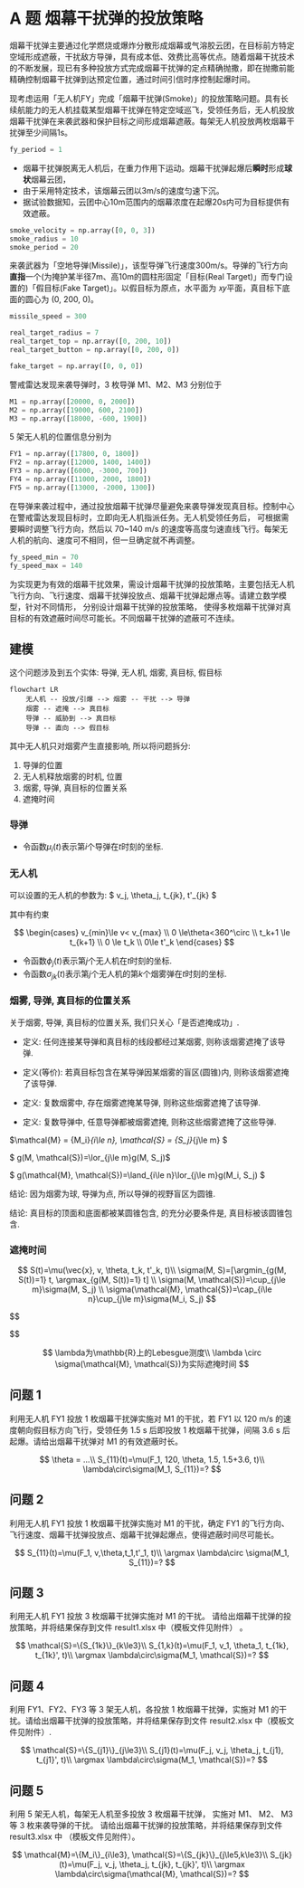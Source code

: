 # A 题 烟幕干扰弹的投放策略

烟幕干扰弹主要通过化学燃烧或爆炸分散形成烟幕或气溶胶云团，在目标前方特定空域形成遮蔽，干扰敌方导弹，具有成本低、效费比高等优点。随着烟幕干扰技术的不断发展，现已有多种投放方式完成烟幕干扰弹的定点精确抛撒，即在抛撒前能精确控制烟幕干扰弹到达预定位置，通过时间引信时序控制起爆时间。

现考虑运用「无人机FY」完成「烟幕干扰弹(Smoke)」的投放策略问题。具有长续航能力的无人机挂载某型烟幕干扰弹在特定空域巡飞，受领任务后，无人机投放烟幕干扰弹在来袭武器和保护目标之间形成烟幕遮蔽。每架无人机投放两枚烟幕干扰弹至少间隔1s。

```python
fy_period = 1
```

* 烟幕干扰弹脱离无人机后，在重力作用下运动。烟幕干扰弹起爆后**瞬时**形成**球状**烟幕云团，
* 由于采用特定技术，该烟幕云团以3m/s的速度匀速下沉。
* 据试验数据知，云团中心10m范围内的烟幕浓度在起爆20s内可为目标提供有效遮蔽。

```python
smoke_velocity = np.array([0, 0, 3])
smoke_radius = 10
smoke_period = 20
```

来袭武器为「空地导弹(Missile)」，该型导弹飞行速度300m/s。导弹的飞行方向**直指**一个(为掩护某半径7m、高10m的圆柱形固定「目标(Real Target)」而专门设置的)「假目标(Fake Target)」。以假目标为原点，水平面为 𝑥𝑦平面，真目标下底面的圆心为 (0, 200, 0)。

```python
missile_speed = 300
```

```python
real_target_radius = 7
real_target_top = np.array([0, 200, 10])
real_target_button = np.array([0, 200, 0])
```

```python
fake_target = np.array([0, 0, 0])
```

警戒雷达发现来袭导弹时，3 枚导弹 M1、M2、M3 分别位于

```python
M1 = np.array([20000, 0, 2000])
M2 = np.array([19000, 600, 2100])
M3 = np.array([18000, -600, 1900])
```

5 架无人机的位置信息分别为

```python
FY1 = np.array([17800, 0, 1800])
FY2 = np.array([12000, 1400, 1400])
FY3 = np.array([6000, -3000, 700])
FY4 = np.array([11000, 2000, 1800])
FY5 = np.array([13000, -2000, 1300])
```

在导弹来袭过程中，通过投放烟幕干扰弹尽量避免来袭导弹发现真目标。控制中心在警戒雷达发现目标时，立即向无人机指派任务。无人机受领任务后， 可根据需要瞬时调整飞行方向，然后以 70~140 m/s 的速度等高度匀速直线飞行。每架无人机的航向、速度可不相同，但一旦确定就不再调整。

```python
fy_speed_min = 70
fy_speed_max = 140
```

为实现更为有效的烟幕干扰效果，需设计烟幕干扰弹的投放策略，主要包括无人机飞行方向、飞行速度、烟幕干扰弹投放点、烟幕干扰弹起爆点等。请建立数学模型，针对不同情形， 分别设计烟幕干扰弹的投放策略， 使得多枚烟幕干扰弹对真目标的有效遮蔽时间尽可能长。不同烟幕干扰弹的遮蔽可不连续。

## 建模

这个问题涉及到五个实体: 导弹, 无人机, 烟雾, 真目标, 假目标

```mermaid
flowchart LR
    无人机 -- 投放/引爆 --> 烟雾 -- 干扰 --> 导弹
    烟雾 -- 遮掩 --> 真目标
    导弹 -- 威胁到 --> 真目标
    导弹 -- 直向 --> 假目标
```

其中无人机只对烟雾产生直接影响, 所以将问题拆分:

1. 导弹的位置
2. 无人机释放烟雾的时机, 位置
3. 烟雾, 导弹, 真目标的位置关系
4. 遮掩时间

### 导弹

* 令函数$\mu_i(t)$表示第$i$个导弹在$t$时刻的坐标.

### 无人机

可以设置的无人机的参数为: $ v_j, \theta_j, t_{jk}, t'_{jk} $

其中有约束

$$
\begin{cases}
v_{min}\le v< v_{max} \\
0 \le\theta<360^\circ \\
t_k+1 \le t_{k+1} \\
0 \le t_k \\
 0\le t'_k
\end{cases}
$$

* 令函数$\phi_j(t)$表示第$j$个无人机在$t$时刻的坐标.
* 令函数$\sigma_{jk}(t)$表示第$j$个无人机的第$k$个烟雾弹在$t$时刻的坐标.

### 烟雾, 导弹, 真目标的位置关系

关于烟雾, 导弹, 真目标的位置关系, 我们只关心「是否遮掩成功」.

* 定义: 任何连接某导弹和真目标的线段都经过某烟雾, 则称该烟雾遮掩了该导弹.

* 定义(等价): 若真目标包含在某导弹因某烟雾的盲区(圆锥)内, 则称该烟雾遮掩了该导弹.

* 定义: 复数烟雾中, 存在烟雾遮掩某导弹, 则称这些烟雾遮掩了该导弹.

* 定义: 复数导弹中, 任意导弹都被烟雾遮掩, 则称这些烟雾遮掩了这些导弹.

$\mathcal{M} = \{M_i\}_{i\le n},  \mathcal{S} = \{S_j\}_{j\le m} $

$ g(M, \mathcal{S})=\lor_{j\le m}g(M, S_j)$

$ g(\mathcal{M}, \mathcal{S})=\land_{i\le n}\lor_{j\le m}g(M_i, S_j) $

结论: 因为烟雾为球, 导弹为点, 所以导弹的视野盲区为圆锥.

结论: 真目标的顶面和底面都被某圆锥包含, 的充分必要条件是, 真目标被该圆锥包含.

### 遮掩时间

$$
S(t)=\mu(\vec{x}, v, \theta, t_k, t'_k, t)\\
\sigma(M, S)=[\argmin_{g(M, S(t))=1} t, \argmax_{g(M, S(t))=1} t] \\
\sigma(M, \mathcal{S})=\cup_{j\le m}\sigma(M, S_j) \\
\sigma(\mathcal{M}, \mathcal{S})=\cap_{i\le n}\cup_{j\le m}\sigma(M_i, S_j)
$$

$$


$$

$$
\lambda为\mathbb{R}上的Lebesgue测度\\
\lambda \circ \sigma(\mathcal{M}, \mathcal{S})为实际遮掩时间
$$

## 问题 1

利用无人机 FY1 投放 1 枚烟幕干扰弹实施对 M1 的干扰，若 FY1 以 120 m/s 的速度朝向假目标方向飞行，受领任务 1.5 s 后即投放 1 枚烟幕干扰弹，间隔 3.6 s 后起爆。请给出烟幕干扰弹对 M1 的有效遮蔽时长。

$$
\theta = ...\\
S_{11}(t)=\mu(F_1, 120, \theta, 1.5, 1.5+3.6, t)\\
\lambda\circ\sigma(M_1, S_{11})=?
$$

## 问题 2

利用无人机 FY1 投放 1 枚烟幕干扰弹实施对 M1 的干扰，确定 FY1 的飞行方向、飞行速度、烟幕干扰弹投放点、烟幕干扰弹起爆点，使得遮蔽时间尽可能长。

$$
S_{11}(t)=\mu(F_1, v,\theta,t_1,t'_1, t)\\
\argmax \lambda\circ \sigma(M_1, S_{11})=?
$$

## 问题 3

利用无人机 FY1 投放 3 枚烟幕干扰弹实施对 M1 的干扰。 请给出烟幕干扰弹的投放策略，并将结果保存到文件 result1.xlsx 中（模板文件见附件） 。

$$
\mathcal{S}=\{S_{1k}\}_{k\le3}\\
S_{1,k}(t)=\mu(F_1, v_1, \theta_1, t_{1k}, t_{1k}', t)\\
\argmax \lambda\circ\sigma(M_1, \mathcal{S})=?
$$

## 问题 4

利用 FY1、FY2、FY3 等 3 架无人机，各投放 1 枚烟幕干扰弹，实施对 M1 的干扰。请给出烟幕干扰弹的投放策略，并将结果保存到文件 result2.xlsx 中（模板文件见附件）.

$$
\mathcal{S}=\{S_{j1}\}_{j\le3}\\
S_{j1}(t)=\mu(F_j, v_j, \theta_j, t_{j1}, t_{j1}', t)\\
\argmax \lambda\circ\sigma(M_1, \mathcal{S})=?
$$

## 问题 5

利用 5 架无人机，每架无人机至多投放 3 枚烟幕干扰弹， 实施对 M1、 M2、 M3
等 3 枚来袭导弹的干扰。 请给出烟幕干扰弹的投放策略，并将结果保存到文件 result3.xlsx 中
（模板文件见附件）。

$$
\mathcal{M}=\{M_i\}_{i\le3}, \mathcal{S}=\{S_{jk}\}_{j\le5,k\le3}\\
S_{jk}(t)=\mu(F_j, v_j, \theta_j, t_{jk}, t_{jk}', t)\\
\argmax \lambda\circ\sigma(\mathcal{M}, \mathcal{S})=?
$$
